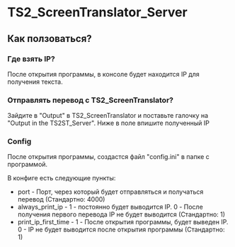 ﻿# TS2_ScreenTranslator_Server

## Как ползоваться?

### Где взять IP?

После открытия программы, в консоле будет находится IP для получения текста.

### Отправлять перевод с TS2_ScreenTranslator?

Зайдите в "Output" в TS2_ScreenTranslator и поставьте галочку на "Output in the TS2ST_Server". Ниже в поле впишите полученный IP

### Config

После открытия программы, создастся файл "config.ini" в папке с программой.

В конфиге есть следующие пункты:
- port - Порт, через который будет отправляться и получаться перевод (Стандартно: 4000)
- always_print_ip - 1 - постоянно будет выводится IP. 0 - После получения первого перевода IP не будет выводится (Стандартно: 1)
- print_ip_first_time - 1 - После открытия программы, будет выведен IP. 0 - IP не будет выводится после открытия программы (Стандартно: 1)
